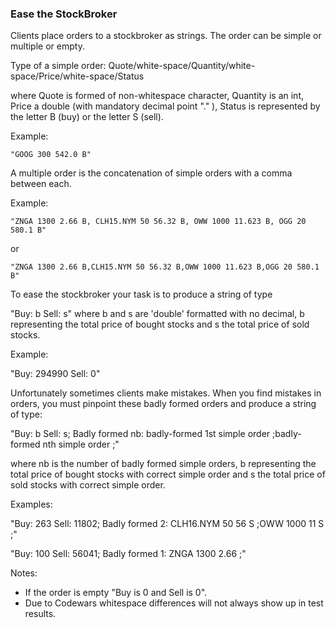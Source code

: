 ### Ease the StockBroker

Clients place orders to a stockbroker as strings. The order can be simple or multiple or empty.

Type of a simple order: Quote/white-space/Quantity/white-space/Price/white-space/Status

where Quote is formed of non-whitespace character, Quantity is an int, Price a double (with mandatory decimal point "." ), Status is represented by the letter B (buy) or the letter S (sell).

Example:
```
"GOOG 300 542.0 B"
```
A multiple order is the concatenation of simple orders with a comma between each.

Example:
```
"ZNGA 1300 2.66 B, CLH15.NYM 50 56.32 B, OWW 1000 11.623 B, OGG 20 580.1 B"
```
or
```
"ZNGA 1300 2.66 B,CLH15.NYM 50 56.32 B,OWW 1000 11.623 B,OGG 20 580.1 B"
```
To ease the stockbroker your task is to produce a string of type

"Buy: b Sell: s" where b and s are 'double' formatted with no decimal, b representing the total price of bought stocks and s the total price of sold stocks.

Example:

"Buy: 294990 Sell: 0"

Unfortunately sometimes clients make mistakes. When you find mistakes in orders, you must pinpoint these badly formed orders and produce a string of type:

"Buy: b Sell: s; Badly formed nb: badly-formed 1st simple order ;badly-formed nth simple order ;"

where nb is the number of badly formed simple orders, b representing the total price of bought stocks with correct simple order and s the total price of sold stocks with correct simple order.

Examples:

"Buy: 263 Sell: 11802; Badly formed 2: CLH16.NYM 50 56 S ;OWW 1000 11 S ;"

"Buy: 100 Sell: 56041; Badly formed 1: ZNGA 1300 2.66 ;"

Notes:

* If the order is empty "Buy is 0 and Sell is 0".
* Due to Codewars whitespace differences will not always show up in test results.
